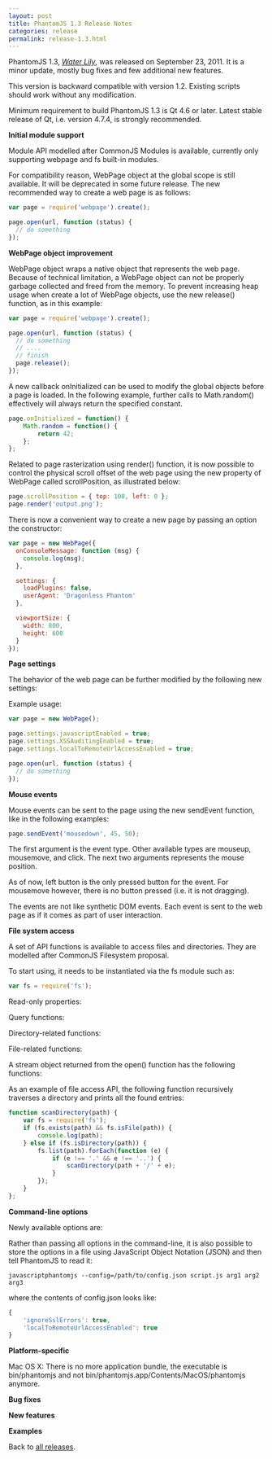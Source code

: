 ```yaml
---
layout: post
title: PhantomJS 1.3 Release Notes
categories: release
permalink: release-1.3.html
---
```


PhantomJS 1.3, _[Water Lily](release-names.html)_, was released on September 23, 2011. It is a minor update, mostly bug fixes and few additional new features.

This version is backward compatible with version 1.2. Existing scripts should work without any modification.

Minimum requirement to build PhantomJS 1.3 is Qt 4.6 or later. Latest stable release of Qt, i.e. version 4.7.4, is strongly recommended.

**Initial module support**

Module API modelled after CommonJS Modules is available, currently only supporting webpage and fs built-in modules.

For compatibility reason, WebPage object at the global scope is still available. It will be deprecated in some future release. The new recommended way to create a web page is as follows:

```javascript
var page = require('webpage').create();

page.open(url, function (status) {
  // do something
});
```

**WebPage object improvement**

WebPage object wraps a native object that represents the web page. Because of technical limitation, a WebPage object can not be properly garbage collected and freed from the memory. To prevent increasing heap usage when create a lot of WebPage objects, use the new release() function, as in this example:

```javascript
var page = require('webpage').create();

page.open(url, function (status) {
  // do something
  // ....
  // finish
  page.release();
});
```

A new callback onInitialized can be used to modify the global objects before a page is loaded. In the following example, further calls to Math.random() effectively will always return the specified constant.

```javascript
page.onInitialized = function() {
    Math.random = function() {
        return 42;
    };
};
```

Related to page rasterization using render() function, it is now possible to control the physical scroll offset of the web page using the new property of WebPage called scrollPosition, as illustrated below:

```javascript
page.scrollPosition = { top: 100, left: 0 };
page.render('output.png');
```

There is now a convenient way to create a new page by passing an option the constructor:

```javascript
var page = new WebPage({
  onConsoleMessage: function (msg) {
    console.log(msg);
  },

  settings: {
    loadPlugins: false,
    userAgent: 'Dragonless Phantom'
  },

  viewportSize: {
    width: 800,
    height: 600
  }
});
```

**Page settings**

The behavior of the web page can be further modified by the following new settings:

Example usage:

```javascript
var page = new WebPage();

page.settings.javascriptEnabled = true;
page.settings.XSSAuditingEnabled = true;
page.settings.localToRemoteUrlAccessEnabled = true;

page.open(url, function (status) {
  // do something
});
```

**Mouse events**

Mouse events can be sent to the page using the new sendEvent function, like in the following examples:

```javascript
page.sendEvent('mousedown', 45, 50);
```

The first argument is the event type. Other available types are mouseup, mousemove, and click. The next two arguments represents the mouse position.

As of now, left button is the only pressed button for the event. For mousemove however, there is no button pressed (i.e. it is not dragging).

The events are not like synthetic DOM events. Each event is sent to the web page as if it comes as part of user interaction.

**File system access**

A set of API functions is available to access files and directories. They are modelled after CommonJS Filesystem proposal.

To start using, it needs to be instantiated via the fs module such as:

```javascript
var fs = require('fs');
```

Read-only properties:

Query functions:

Directory-related functions:

File-related functions:

A stream object returned from the open() function has the following functions:

As an example of file access API, the following function recursively traverses a directory and prints all the found entries:

```javascript
function scanDirectory(path) {
    var fs = require('fs');
    if (fs.exists(path) && fs.isFile(path)) {
        console.log(path);
    } else if (fs.isDirectory(path)) {
        fs.list(path).forEach(function (e) {
            if (e !== '.' && e !== '..') {
                scanDirectory(path + '/' + e);
            }
        });
    }
};
```

**Command-line options**

Newly available options are:

Rather than passing all options in the command-line, it is also possible to store the options in a file using JavaScript Object Notation (JSON) and then tell PhantomJS to read it:

```javascriptphantomjs --config=/path/to/config.json script.js arg1 arg2 arg3```

where the contents of config.json looks like:

```javascript
{
    'ignoreSslErrors': true,
    'localToRemoteUrlAccessEnabled': true
}
```

**Platform-specific**

Mac OS X: There is no more application bundle, the executable is bin/phantomjs and not bin/phantomjs.app/Contents/MacOS/phantomjs anymore.

**Bug fixes**

**New features**

**Examples**

Back to [all releases](releases.html).
